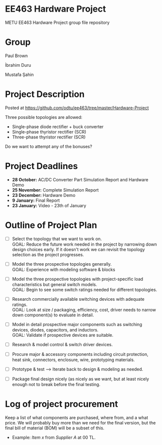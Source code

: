 # EE463 Hardware Project
METU EE463 Hardware Project group file repository


# Group
Paul Brown

İbrahim Duru

Mustafa Şahin


# Project Description
Posted at https://github.com/odtu/ee463/tree/master/Hardware-Project

Three possible topologies are allowed:
- Single-phase diode rectifier + buck converter
- Single-phase thyristor rectifier (SCR)
- Three-phase thyristor rectifier (SCR)

Do we want to attempt any of the bonuses?

# Project Deadlines
- **28 October:** AC/DC Converter Part Simulation Report and Hardware Demo
- **25 November:** Complete Simulation Report
- **23 December:** Hardware Demo
- **9 January:** Final Report
- **23 January:** Video - 23th of January


# Outline of Project Plan
- [ ] Select the topology that we want to work on.  
  GOAL: Reduce the future work needed in the project by narrowing down design choices early. If it doesn't work
  we can revisit the topology selection as the project progresses.

- [ ] Model the three prospective topologies generally.   
  GOAL: Experience with modeling software & blocks
 
- [ ] Model the three prospective topologies with project-specific load characteristics but general switch models.  
  GOAL: Begin to see some switch ratings needed for different topologies.
  
- [ ] Research commercially available switching devices with adequate ratings.  
  GOAL: Look at size / packaging, efficiency, cost, driver needs to narrow down component(s) to evaluate in detail.

- [ ] Model in detail prospective major components such as switching devices, diodes, capacitors, and inductors.  
  GOAL: Validate if prospective devices are suitable.
  
- [ ] Research & model control & switch driver devices.


- [ ] Procure major & accessory components including circuit protection, heat sink, connectors, enclosure,
  wire, prototyping materials.

- [ ] Prototype & test  --> Iterate back to design & modeling as needed.

- [ ] Package final design nicely (as nicely as we want, but at least nicely enough not to break before the
  final testing.


# Log of project procurement
Keep a list of what components are purchased, where from, and a what price. We will probably buy more than
we need for the final version, but the final bill of material (BOM) will be a subset of this.
- Example: *Item x* from *Supplier A* at 00 TL.


